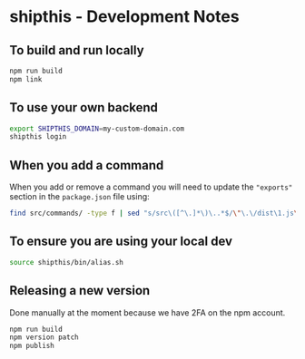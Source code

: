 # shipthis - Development Notes

## To build and run locally

```bash
npm run build
npm link
```

## To use your own backend

```bash
export SHIPTHIS_DOMAIN=my-custom-domain.com
shipthis login
```

## When you add a command

When you add or remove a command you will need to update the `"exports"` section in the `package.json` file using:

```bash
find src/commands/ -type f | sed "s/src\([^\.]*\)\..*$/\"\.\/dist\1.js\",/g"
```

## To ensure you are using your local dev

```bash
source shipthis/bin/alias.sh
```

## Releasing a new version

Done manually at the moment because we have 2FA on the npm account.

```bash
npm run build
npm version patch
npm publish
```
